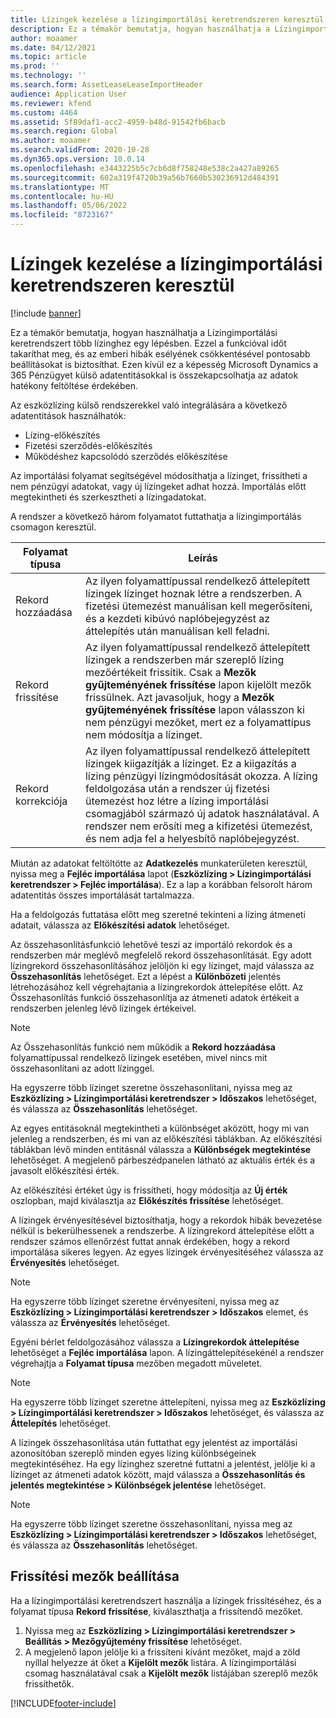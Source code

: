 ```yaml
---
title: Lízingek kezelése a lízingimportálási keretrendszeren keresztül
description: Ez a témakör bemutatja, hogyan használhatja a Lízingimportálási keretrendszert több lízinghez egyszerre.
author: moaamer
ms.date: 04/12/2021
ms.topic: article
ms.prod: ''
ms.technology: ''
ms.search.form: AssetLeaseLeaseImportHeader
audience: Application User
ms.reviewer: kfend
ms.custom: 4464
ms.assetid: 5f89daf1-acc2-4959-b48d-91542fb6bacb
ms.search.region: Global
ms.author: moaamer
ms.search.validFrom: 2020-10-28
ms.dyn365.ops.version: 10.0.14
ms.openlocfilehash: e3443225b5c7cb6d8f758248e538c2a427a89265
ms.sourcegitcommit: 602a319f4720b39a56b7660b530236912d484391
ms.translationtype: MT
ms.contentlocale: hu-HU
ms.lasthandoff: 05/06/2022
ms.locfileid: "8723167"
---
```

# <a name="manage-leases-through-the-lease-import-framework"></a>Lízingek kezelése a lízingimportálási keretrendszeren keresztül

[!include [banner](../includes/banner.md)]

Ez a témakör bemutatja, hogyan használhatja a Lízingimportálási keretrendszert több lízinghez egy lépésben. Ezzel a funkcióval időt takaríthat meg, és az emberi hibák esélyének csökkentésével pontosabb beállításokat is biztosíthat. Ezen kívül ez a képesség Microsoft Dynamics a 365 Pénzügyet külső adatentitásokkal is összekapcsolhatja az adatok hatékony feltöltése érdekében.

Az eszközlízing külső rendszerekkel való integrálására a következő adatentitások használhatók:

- Lízing-előkészítés
- Fizetési szerződés-előkészítés
- Működéshez kapcsolódó szerződés előkészítése

Az importálási folyamat segítségével módosíthatja a lízinget, frissítheti a nem pénzügyi adatokat, vagy új lízingeket adhat hozzá. Importálás előtt megtekintheti és szerkesztheti a lízingadatokat.

A rendszer a következő három folyamatot futtathatja a lízingimportálás csomagon keresztül.

| Folyamat típusa  | Leírás |
|---------------|-------------|
| Rekord hozzáadása    | Az ilyen folyamattípussal rendelkező áttelepített lízingek lízinget hoznak létre a rendszerben. A fizetési ütemezést manuálisan kell megerősíteni, és a kezdeti kibúvó naplóbejegyzést az áttelepítés után manuálisan kell feladni. |
| Rekord frissítése | Az ilyen folyamattípussal rendelkező áttelepített lízingek a rendszerben már szereplő lízing mezőértékeit frissítik. Csak a **Mezők gyűjteményének frissítése** lapon kijelölt mezők frissülnek. Azt javasoljuk, hogy a **Mezők gyűjteményének frissítése** lapon válasszon ki nem pénzügyi mezőket, mert ez a folyamattípus nem módosítja a lízinget. |
| Rekord korrekciója | Az ilyen folyamattípussal rendelkező áttelepített lízingek kiigazítják a lízinget. Ez a kiigazítás a lízing pénzügyi lízingmódosítását okozza. A lízing feldolgozása után a rendszer új fizetési ütemezést hoz létre a lízing importálási csomagjából származó új adatok használatával. A rendszer nem erősíti meg a kifizetési ütemezést, és nem adja fel a helyesbítő naplóbejegyzést. |

Miután az adatokat feltöltötte az **Adatkezelés** munkaterületen keresztül, nyissa meg a **Fejléc importálása** lapot (**Eszközlízing \> Lízingimportálási keretrendszer \> Fejléc importálása**). Ez a lap a korábban felsorolt három adatentitás összes importálását tartalmazza.

Ha a feldolgozás futtatása előtt meg szeretné tekinteni a lízing átmeneti adatait, válassza az **Előkészítési adatok** lehetőséget.

Az összehasonlításfunkció lehetővé teszi az importáló rekordok és a rendszerben már meglévő megfelelő rekord összehasonlítását. Egy adott lízingrekord összehasonlításához jelöljön ki egy lízinget, majd válassza az **Összehasonlítás** lehetőséget. Ezt a lépést a **Különbözeti** jelentés létrehozásához kell végrehajtania a lízingrekordok áttelepítése előtt. Az Összehasonlítás funkció összehasonlítja az átmeneti adatok értékeit a rendszerben jelenleg lévő lízingek értékeivel.

> [!NOTE]
> Az Összehasonlítás funkció nem működik a **Rekord hozzáadása** folyamattípussal rendelkező lízingek esetében, mivel nincs mit összehasonlítani az adott lízinggel.
>
> Ha egyszerre több lízinget szeretne összehasonlítani, nyissa meg az **Eszközlízing \> Lízingimportálási keretrendszer \> Időszakos** lehetőséget, és válassza az **Összehasonlítás** lehetőséget.

Az egyes entitásoknál megtekintheti a különbséget aközött, hogy mi van jelenleg a rendszerben, és mi van az előkészítési táblákban. Az előkészítési táblákban lévő minden entitásnál válassza a **Különbségek megtekintése** lehetőséget. A megjelenő párbeszédpanelen látható az aktuális érték és a javasolt előkészítési érték.

Az előkészítési értéket úgy is frissítheti, hogy módosítja az **Új érték** oszlopban, majd kiválasztja az **Előkészítés frissítése** lehetőséget.

A lízingek érvényesítésével biztosíthatja, hogy a rekordok hibák bevezetése nélkül is bekerülhessenek a rendszerbe. A lízingrekord áttelepítése előtt a rendszer számos ellenőrzést futtat annak érdekében, hogy a rekord importálása sikeres legyen. Az egyes lízingek érvényesítéséhez válassza az **Érvényesítés** lehetőséget.

> [!NOTE]
> Ha egyszerre több lízinget szeretne érvényesíteni, nyissa meg az **Eszközlízing \> Lízingimportálási keretrendszer \> Időszakos** elemet, és válassza az **Érvényesítés** lehetőséget.

Egyéni bérlet feldolgozásához válassza a **Lízingrekordok áttelepítése** lehetőséget a **Fejléc importálása** lapon. A lízingáttelepítésekénél a rendszer végrehajtja a **Folyamat típusa** mezőben megadott műveletet.

> [!NOTE]
> Ha egyszerre több lízinget szeretne áttelepíteni, nyissa meg az **Eszközlízing \> Lízingimportálási keretrendszer \> Időszakos** lehetőséget, és válassza az **Áttelepítés** lehetőséget.

A lízingek összehasonlítása után futtathat egy jelentést az importálási azonosítóban szereplő minden egyes lízing különbségeinek megtekintéséhez. Ha egy lízinghez szeretné futtatni a jelentést, jelölje ki a lízinget az átmeneti adatok között, majd válassza a **Összehasonlítás és jelentés megtekintése \> Különbségek jelentése** lehetőséget.

> [!NOTE]
> Ha egyszerre több lízinget szeretne összehasonlítani, nyissa meg az **Eszközlízing \> Lízingimportálási keretrendszer \> Időszakos** lehetőséget, és válassza az **Összehasonlítás** lehetőséget. 

## <a name="set-up-update-fields"></a>Frissítési mezők beállítása

Ha a lízingimportálási keretrendszert használja a lízingek frissítéséhez, és a folyamat típusa **Rekord frissítése**, kiválaszthatja a frissítendő mezőket.

1. Nyissa meg az **Eszközlízing \> Lízingimportálási keretrendszer \> Beállítás \> Mezőgyűjtemény frissítése** lehetőséget.
2. A megjelenő lapon jelölje ki a frissíteni kívánt mezőket, majd a zöld nyíllal helyezze át őket a **Kijelölt mezők** listára. A lízingimportálási csomag használatával csak a **Kijelölt mezők** listájában szereplő mezők frissíthetők.


[!INCLUDE[footer-include](../../includes/footer-banner.md)]
